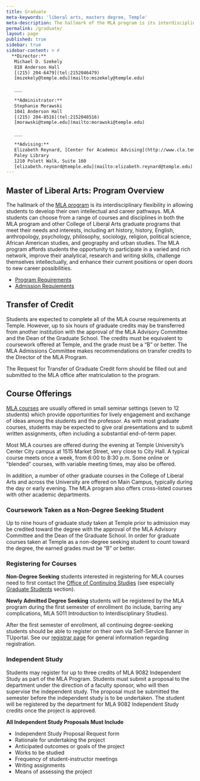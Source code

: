 ```yaml
---
title: Graduate
meta-keywords: 'liberal arts, masters degree, Temple'
meta-description: The hallmark of the MLA program is its interdisciplinary flexibility in allowing students to develop their own intellectual and career pathways.
permalink: /graduate/
layout: page
published: true
sidebar: true
sidebar-content: > #
  **Director:**  
   Michael D. Szekely  
   818 Anderson Hall  
   [(215) 204-6479](tel:2152046479)  
   [mszekely@temple.edu](mailto:mszekely@temple.edu)  
   
   ___
   
   **Administrator:**  
   Stephanie Morawski  
   1041 Anderson Hall   
   [(215) 204-8516](tel:2152048516)  
   [morawski@temple.edu](mailto:morawski@temple.edu)  
   
   ___

   **Advising:**  
   Elizabeth Reynard, [Center for Academic Advising](http://www.cla.temple.edu/advising/)    
   Paley Library    
   1210 Polett Walk, Suite 160        
   [elizabeth.reynard@temple.edu](mailto:elizabeth.reynard@temple.edu)      
---
```


## Master of Liberal Arts: Program Overview

The hallmark of the [MLA program](http://bulletin.temple.edu/graduate/scd/cla/liberal-arts-mla/) is its interdisciplinary flexibility in allowing students to develop their own intellectual and career pathways. MLA students can choose from a range of courses and disciplines in both the MLA program and other College of Liberal Arts graduate programs that meet their needs and interests, including art history, history, English, anthropology, psychology, philosophy, sociology, religion, political science, African American studies, and geography and urban studies. The MLA program affords students the opportunity to participate in a varied and rich network, improve their analytical, research and writing skills, challenge themselves intellectually, and enhance their current positions or open doors to new career possibilities.

- [Program Requirements](http://bulletin.temple.edu/graduate/scd/cla/liberal-arts-mla/#programrequirementstext) 
- [Admission Requiements](http://bulletin.temple.edu/graduate/scd/cla/liberal-arts-mla/#admissiontext) 

## Transfer of Credit

Students are expected to complete all of the MLA course requirements at Temple. However, up to six hours of graduate credits may be transferred from another institution with the approval of the MLA Advisory Committee and the Dean of the Graduate School. The credits must be equivalent to coursework offered at Temple, and the grade must be a “B” or better. The MLA Admissions Committee makes recommendations on transfer credits to the Director of the MLA Program.

The Request for Transfer of Graduate Credit form should be filled out and submitted to the MLA office after matriculation to the program.

## Course Offerings

[MLA courses](http://bulletin.temple.edu/graduate/scd/cla/liberal-arts-mla/#courseinventory) are usually offered in small seminar settings (seven to 12 students) which provide opportunities for lively engagement and exchange of ideas among the students and the professor. As with most graduate courses, students may be expected to give oral presentations and to submit written assignments, often including a substantial end-of-term paper.

Most MLA courses are offered during the evening at Temple University’s Center City campus at 1515 Market Street, very close to City Hall. A typical course meets once a week, from 6:00 to 8:30 p.m.  Some online or "blended" courses, with variable meeting times, may also be offered.

In addition, a number of other graduate courses in the College of Liberal Arts and across the University are offered on Main Campus, typically during the day or early evening. The MLA program also offers cross-listed courses with other academic departments.

### Coursework Taken as a Non-Degree Seeking Student

Up to nine hours of graduate study taken at Temple prior to admission may be credited toward the degree with the approval of the MLA Advisory Committee and the Dean of the Graduate School. In order for graduate courses taken at Temple as a non-degree seeking student to count toward the degree, the earned grades must be “B” or better.

### Registering for Courses

**Non-Degree Seeking** students interested in registering for MLA courses need to first contact the [Office of Continuing Studies](http://www.temple.edu/vpus/arc/continuingstudies/continuingstudies.html) (see especially [Graduate Students](http://www.temple.edu/vpus/arc/continuingstudies/continuingstudies.html#graduate) section).

**Newly Admitted Degree Seeking** students will be registered by the MLA program during the first semester of enrollment (to include, barring any complications, MLA 5011 Introduction to Interdisciplinary Studies).

After the first semester of enrollment, all continuing degree-seeking students should be able to register on their own via Self-Service Banner in TUportal. See our [registrar page](http://www.temple.edu/registrar/students/registration/info.asp) for general information regarding registration. 

### Independent Study

Students may register for up to three credits of MLA 9082 Independent Study as part of the MLA Program. Students must submit a proposal to the department under the direction of a faculty sponsor, who will then supervise the independent study. The proposal must be submitted the semester before the independent study is to be undertaken. The student will be registered by the department for MLA 9082 Independent Study credits once the project is approved.

**All Independent Study Proposals Must Include**

- Independent Study Proposal Request form
- Rationale for undertaking the project
- Anticipated outcomes or goals of the project
- Works to be studied
- Frequency of student-instructor meetings
- Writing assignments
- Means of assessing the project
